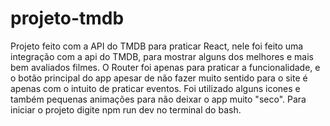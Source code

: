 # projeto-tmdb
Projeto feito com a API do TMDB para praticar React, nele foi feito uma integração com a api do TMDB, para mostrar alguns dos melhores e mais bem avaliados filmes.
O Router foi apenas para praticar a funcionalidade, e o botão principal do app apesar de não fazer muito sentido para o site é apenas com o intuito de praticar eventos.
Foi utilizado alguns icones e também pequenas animações para não deixar o app muito "seco".
Para iniciar o projeto digite npm run dev no terminal do bash.
